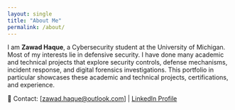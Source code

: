 ```yaml
---
layout: single
title: "About Me"
permalink: /about/
---
```


I am **Zawad Haque**, a Cybersecurity student at the University of Michigan. Most of my interests lie in defensive security. I have done many academic and technical projects that explore security controls, defense mechanisms, incident response, and digital forensics investigations.
This portfolio in particular showcases these academic and technical projects, certifications, and experience.

📧 Contact: [zawad.haque@outlook.com] | [LinkedIn Profile](https://linkedin.com/in/zawadhaque)
